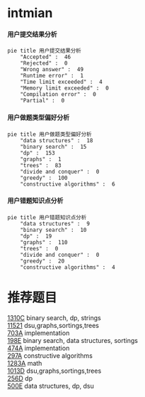 # intmian

<!-- tabs:start -->



#### **用户提交结果分析**

```mermaid
pie title 用户提交结果分析
    "Accepted" :  46
    "Rejected" :  0
    "Wrong answer" :  49
    "Runtime error" :  1
    "Time limit exceeded" :  4
    "Memory limit exceeded" :  0
    "Compilation error" :  0
    "Partial" :  0
```

#### **用户做题类型偏好分析**

```mermaid
pie title 用户做题类型偏好分析
    "data structures" :  18
    "binary search" :  15
    "dp" :  153
    "graphs" :  1
    "trees" :  83
    "divide and conquer" :  0
    "greedy" :  100
    "constructive algorithms" :  6
```
#### **用户错题知识点分析**

```mermaid
pie title 用户错题知识点分析
    "data structures" :  9
    "binary search" :  10
    "dp" :  19
    "graphs" :  110
    "trees" :  0
    "divide and conquer" :  0
    "greedy" :  20
    "constructive algorithms" :  4
```



<!-- tabs:end -->
# 推荐题目
[1310C](https://codeforces.com/contest/1310/problem/C)		binary search,
                        dp,
                        strings		  
[11521](https://codeforces.com/contest/1152/problem/1)		dsu,graphs,sortings,trees		  
[703A](https://codeforces.com/contest/703/problem/A)		implementation		  
[198E](https://codeforces.com/contest/198/problem/E)		binary search,
                        data structures,
                        sortings		  
[474A](https://codeforces.com/contest/474/problem/A)		implementation		  
[297A](https://codeforces.com/contest/297/problem/A)		constructive algorithms		  
[1283A](https://codeforces.com/contest/1283/problem/A)		math		  
[1013D](https://codeforces.com/contest/1013/problem/D)		dsu,graphs,sortings,trees		  
[256D](https://codeforces.com/contest/256/problem/D)		dp		  
[500E](https://codeforces.com/contest/500/problem/E)		data structures,
                        dp,
                        dsu		  
